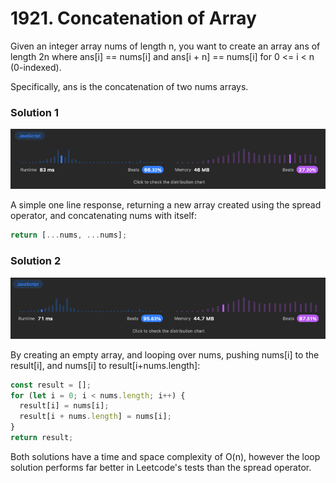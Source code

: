 # 1921. Concatenation of Array

Given an integer array nums of length n, you want to create an array ans of length 2n where ans[i] == nums[i] and ans[i + n] == nums[i] for 0 <= i < n (0-indexed).

Specifically, ans is the concatenation of two nums arrays.

### Solution 1

![Image of solution stats](spreadresult.png)

A simple one line response, returning a new array created using the spread operator, and concatenating nums with itself:

```js
return [...nums, ...nums];
```

### Solution 2

![Image of solution stats](loopresult.png)

By creating an empty array, and looping over nums, pushing nums[i] to the result[i], and nums[i] to result[i+nums.length]:

```js
const result = [];
for (let i = 0; i < nums.length; i++) {
  result[i] = nums[i];
  result[i + nums.length] = nums[i];
}
return result;
```

Both solutions have a time and space complexity of O(n), however the loop solution performs far better in Leetcode's tests than the spread operator.
